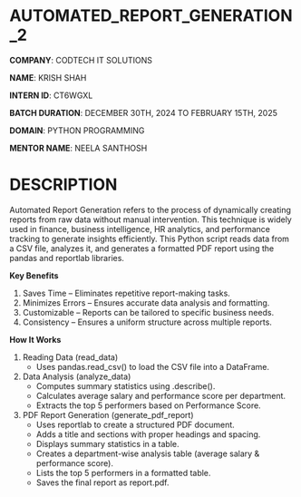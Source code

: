 # AUTOMATED_REPORT_GENERATION_2

**COMPANY**: CODTECH IT SOLUTIONS

**NAME**: KRISH SHAH

**INTERN ID**: CT6WGXL

**BATCH DURATION**: DECEMBER 30TH, 2024 TO FEBRUARY 15TH, 2025

**DOMAIN**: PYTHON PROGRAMMING

**MENTOR NAME**: NEELA SANTHOSH

# DESCRIPTION
Automated Report Generation refers to the process of dynamically creating reports from raw data without manual intervention. This technique is widely used in finance, business intelligence, HR analytics, and performance tracking to generate insights efficiently. This Python script reads data from a CSV file, analyzes it, and generates a formatted PDF report using the pandas and reportlab libraries.

**Key Benefits**
1. Saves Time – Eliminates repetitive report-making tasks.
2. Minimizes Errors – Ensures accurate data analysis and formatting.
3. Customizable – Reports can be tailored to specific business needs.
4. Consistency – Ensures a uniform structure across multiple reports.

**How It Works**
1. Reading Data (read_data)
   - Uses pandas.read_csv() to load the CSV file into a DataFrame.
2. Data Analysis (analyze_data)
   - Computes summary statistics using .describe().
   - Calculates average salary and performance score per department.
   - Extracts the top 5 performers based on Performance Score.
3. PDF Report Generation (generate_pdf_report)
   - Uses reportlab to create a structured PDF document.
   - Adds a title and sections with proper headings and spacing.
   - Displays summary statistics in a table.
   - Creates a department-wise analysis table (average salary & performance score).
   - Lists the top 5 performers in a formatted table.
   - Saves the final report as report.pdf.
